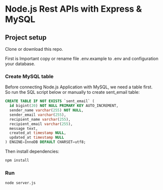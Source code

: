 # Node.js Rest APIs with Express & MySQL

## Project setup

Clone or download this repo.

First is Important copy or rename file .env.example to .env and configuration your database.

### Create MySQL table

Before connecting Node.js Application with MySQL, we need a table first.
So run the SQL script below or manually to create sent_email table:

```sql
CREATE TABLE IF NOT EXISTS `sent_email` (
  id bigint(20) NOT NULL PRIMARY KEY AUTO_INCREMENT,
  sender_name varchar(255) NOT NULL,
  sender_email varchar(255),
  recipient_name varchar(255),
  recipient_email varchar(255),
  message text,
  created_at timestamp NULL,
  updated_at timestamp NULL
) ENGINE=InnoDB DEFAULT CHARSET=utf8;
```

Then install dependencies:

```bash
npm install
```

### Run
```bash
node server.js
```
